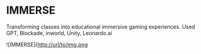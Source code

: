 # IMMERSE

Transforming classes into educational immersive gaming experiences. Used GPT, Blockade, inworld, Unity, Leonardo.ai

![IMMERSE]([http://url/to/img.png](https://ibb.co/dJBXJsX)
